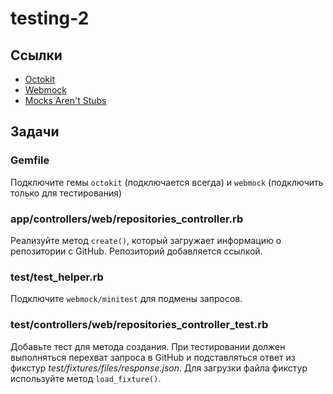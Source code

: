 # testing-2

## Ссылки

* [Octokit](https://github.com/octokit/octokit.rb)
* [Webmock](https://github.com/bblimke/webmock)
* [Mocks Aren't Stubs](https://martinfowler.com/articles/mocksArentStubs.html)

## Задачи

### Gemfile

Подключите гемы `octokit` (подключается всегда) и `webmock` (подключить только для тестирования)

### app/controllers/web/repositories_controller.rb

Реализуйте метод `create()`, который загружает информацию о репозитории c GitHub. Репозиторий добавляется ссылкой.

### test/test_helper.rb

Подключите `webmock/minitest` для подмены запросов.

### test/controllers/web/repositories_controller_test.rb

Добавьте тест для метода создания.  При тестировании должен выполняться перехват запроса в GitHub и подставляться ответ из фикстур *test/fixtures/files/response.json*. Для загрузки файла фикстур используйте метод `load_fixture()`.
